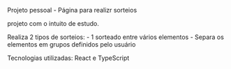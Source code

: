Projeto pessoal - Página para realizr sorteios

projeto com o intuito de estudo.

Realiza 2 tipos de sorteios:
    - 1 sorteado entre vários elementos
    - Separa os elementos em grupos definidos pelo usuário

Tecnologias utilizadas: React e TypeScript
